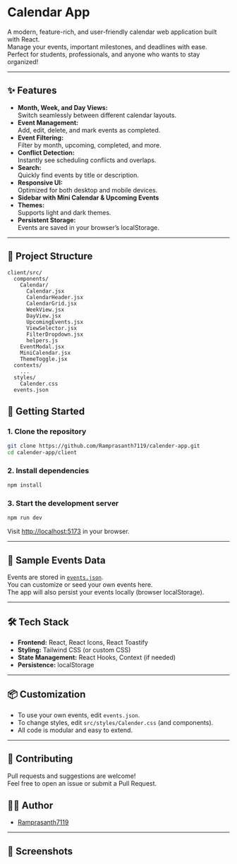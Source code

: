 # Calendar App

A modern, feature-rich, and user-friendly calendar web application built with React.  
Manage your events, important milestones, and deadlines with ease.  
Perfect for students, professionals, and anyone who wants to stay organized!

---

## ✨ Features

- **Month, Week, and Day Views:**  
  Switch seamlessly between different calendar layouts.
- **Event Management:**  
  Add, edit, delete, and mark events as completed.
- **Event Filtering:**  
  Filter by month, upcoming, completed, and more.
- **Conflict Detection:**  
  Instantly see scheduling conflicts and overlaps.
- **Search:**  
  Quickly find events by title or description.
- **Responsive UI:**  
  Optimized for both desktop and mobile devices.
- **Sidebar with Mini Calendar & Upcoming Events**
- **Themes:**  
  Supports light and dark themes.
- **Persistent Storage:**  
  Events are saved in your browser’s localStorage.

---

## 📁 Project Structure

```
client/src/
  components/
    Calendar/
      Calendar.jsx
      CalendarHeader.jsx
      CalendarGrid.jsx
      WeekView.jsx
      DayView.jsx
      UpcomingEvents.jsx
      ViewSelector.jsx
      FilterDropdown.jsx
      helpers.js
    EventModal.jsx
    MiniCalendar.jsx
    ThemeToggle.jsx
  contexts/
    ...
  styles/
    Calender.css
  events.json
```

## 🚀 Getting Started

### 1. Clone the repository

```bash
git clone https://github.com/Ramprasanth7119/calender-app.git
cd calender-app/client
```

### 2. Install dependencies

```bash
npm install
```

### 3. Start the development server

```bash
npm run dev
```

Visit [http://localhost:5173](http://localhost:5173) in your browser.

---

## 📝 Sample Events Data

Events are stored in [`events.json`](events.json).  
You can customize or seed your own events here.  
The app will also persist your events locally (browser localStorage).

---

## 🛠️ Tech Stack

- **Frontend:** React, React Icons, React Toastify
- **Styling:** Tailwind CSS (or custom CSS)
- **State Management:** React Hooks, Context (if needed)
- **Persistence:** localStorage

---

## 📦 Customization

- To use your own events, edit `events.json`.
- To change styles, edit `src/styles/Calender.css` (and components).
- All code is modular and easy to extend.

---

## 🤝 Contributing

Pull requests and suggestions are welcome!  
Feel free to open an issue or submit a Pull Request.


## 🙋‍♂️ Author

- [Ramprasanth7119](https://github.com/Ramprasanth7119)

---

## 📸 Screenshots

<!--
Add screenshots here, e.g.:
![Month View](docs/screenshot-month.png)
![Week View](docs/screenshot-week.png)
-->
